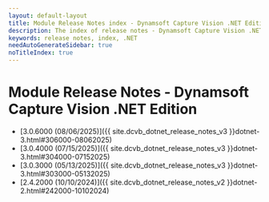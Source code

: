 ```yaml
---
layout: default-layout
title: Module Release Notes index - Dynamsoft Capture Vision .NET Edition
description: The index of release notes - Dynamsoft Capture Vision .NET Edition.
keywords: release notes, index, .NET
needAutoGenerateSidebar: true
noTitleIndex: true
---
```


# Module Release Notes - Dynamsoft Capture Vision .NET Edition

- [3.0.6000 (08/06/2025)]({{ site.dcvb_dotnet_release_notes_v3 }}dotnet-3.html#306000-08062025)
- [3.0.4000 (07/15/2025)]({{ site.dcvb_dotnet_release_notes_v3 }}dotnet-3.html#304000-07152025)
- [3.0.3000 (05/13/2025)]({{ site.dcvb_dotnet_release_notes_v3 }}dotnet-3.html#303000-05132025)
- [2.4.2000 (10/10/2024)]({{ site.dcvb_dotnet_release_notes_v2 }}dotnet-2.html#242000-10102024)
